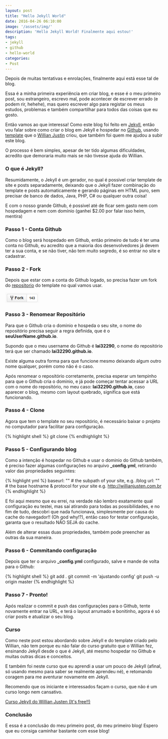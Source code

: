 ```yaml
---
layout: post
title: "Hello Jekyll World"
date: 2016-04-26 06:10:00
image: '/assets/img/'
description: 'Hello Jekyll World! Finalmente aqui estou!'
tags:
- jekyll
- github
- hello-world
categories:
- Post
---
```


Depois de muitas tentativas e enrolações, finalmente aqui está esse tal de blog.

Essa é a minha primeira experiência em criar blog, e esse é o meu primeiro post, sou estrangeiro, escrevo mal, pode acontecer de escrever errado (e podem rir, hehehe), mas quero escrever algo para registar os meus estudos, problemas e também compartilhar para todos das coisas que eu gosto.

Então vamos ao que interessa! Como este blog foi feito em [Jekyll](https://jekyllrb.com/), então vou falar sobre como criar o blog em Jekyll e hospedar no [Github](https://github.com), usando [template](https://github.com/willianjusten/will-jekyll-template) que o [Willian Justin](https://twitter.com/Willian_justen) criou, que também foi quem me ajudou a subir este blog.

O processo é bem simples, apesar de ter tido algumas dificuldades, acredito que demoraria muito mais se não tivesse ajuda do Willian.



### O que é Jekyll?

Resumidamente, o Jekyll é um gerador, no qual é possivel criar template de site e posts separadamente, deixando que o Jekyll fazer combinação do template e posts automaticamente e gerando páginas em HTML puro, sem precisar de banco de dados, Java, PHP, C# ou qualquer outra coisa!

E com o nosso grande Github, é possivel até de ficar sem gasto nem com hospedagem e nem com domínio (ganhei $2.00 por falar isso heim, mentira)

### Passo 1 - Conta Github

Como o blog será hospedado em Github, então primeiro de tudo é ter uma conta no Github, eu acredito que a maioria dos desenvolvedores já devem ter a sua conta, e se não tiver, não tem muito segredo, é so entrar no site e cadastrar.


### Passo 2 - Fork

Depois que estar com a conta do Github logado, so precisa fazer um fork do [repositorio](https://github.com/willianjusten/will-jekyll-template) do template no qual vamos usar.

![Fork](/images/hello-jekyll-world-fork.png)

### Passo 3 - Renomear Repositório

Para que o Github cria o dominio e hospeda o seu site, o nome do repositório precisa seguir a regra definida, que é o **seuUserName.github.io**.

Supondo que o meu username do Github é **lai32290**, o nome do repositório terá que ser chamado **lai32290.github.io**.

Existe alguma outra forma para que funcione mesmo deixando algum outro nome qualquer, porém como não é o caso.

Após renomear o repositório corretamente, precisa esperar um tempinho para que o Github cria o dominio, e já pode começar tentar acessar a URL com o nome do repositório, no meu caso: **lai32290.github.io**, caso aparecer o blog, mesmo com layout quebrado, significa que está funcionando.


### Passo 4 - Clone

Agora que tem o template no seu repositório, é necessário baixar o projeto no computador para facilitar para configuração.

{% highlight shell %}
git clone <seu repositorio do template>
{% endhighlight %}


### Passo 5 - Configurando blog

Como a intenção é hospedar no Github e usar o dominio do Github também, é preciso fazer algumas configurações no arquivo **_config.yml**, retirando valor das propriedades seguintes:

{% highlight yml %}
baseurl: "" # the subpath of your site, e.g. /blog
url: "" # the base hostname & protocol for your site e.g. http://willianjusten.com.br
{% endhighlight %}

E foi aqui mesmo que eu errei, na verdade não lembro exatamente qual configuração eu testei, mas saí atirando para todas as possibilidades, e no fim de tudo, descobri que nada funcionava, simplesmente por causa do cache do navegador!! (Oh god why!?), então caso for testar configuração, garanta que o resultado NÃO SEJA do cache.

Além de alterar essas duas propriedades, também pode preencher as outras da sua maneira.


### Passo 6 - Commitando configuração

Depois que ter o arquivo **_config.yml** configurado, salve e mande de volta para o Github:

{% highlight shell %}
git add .
git commit -m 'ajustando config'
git push -u origin master
{% endhighlight %}


### Passo 7 - Pronto!

Após realizar o commit e push das configurações para o Github, tente novamente entrar na URL, e terá o layout arrumado e bonitinho, agora é só criar posts e atualizar o seu blog.


### Curso

Como neste post estou abordando sobre Jekyll e do template criado pelo Willian, não tem porque eu não falar do curso gratuito que o Willian fez, ensinando Jekyll desde o que é Jekyll, até mesmo hospedar no Github e muitas outras dicas e conceitos.

E também foi neste curso que eu aprendi a usar um pouco de Jekyll (afinal, só usando mesmo para saber se realmente aprendeu né), e retomando coragem para me aventurar novamente em Jekyll.

Recomendo que os iniciante e interessados façam o curso, que não é um curso longo nem cansativo.

[Curso Jekyll do Willian Justen (It's free!!)](http://willianjusten.teachable.com/courses/criando-sites-estaticos-com-jekyll)


### Conclusão

E essa é a conclusão do meu primeiro post, do meu primeiro blog! Espero que eu consiga caminhar bastante com esse blog!